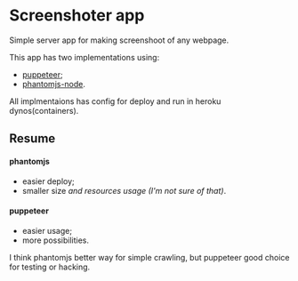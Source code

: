 # Screenshoter app

Simple server app for making screenshoot of any webpage.

This app has two implementations using:
 - [puppeteer](https://github.com/GoogleChrome/puppeteer);
 - [phantomjs-node](https://github.com/amir20/phantomjs-node).

 All implmentaions has config for deploy and run in heroku dynos(containers).

 ## Resume

 #### phantomjs
 - easier deploy;
 - smaller size *and resources usage (I'm not sure of that)*.

  #### puppeteer
 - easier usage;
 - more possibilities.

 I think phantomjs better way for simple crawling, but puppeteer good choice for testing or hacking.
